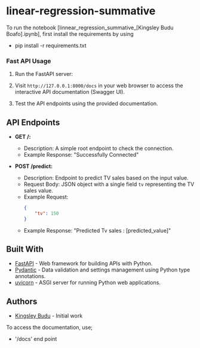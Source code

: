 # linear-regression-summative

To run the notebook [linnear_regression_summative_[Kingsley Budu Boafo].ipynb], first install the requirements by using
- pip install -r requirements.txt

### Fast API Usage

1. Run the FastAPI server:

2. Visit `http://127.0.0.1:8000/docs` in your web browser to access the interactive API documentation (Swagger UI).

3. Test the API endpoints using the provided documentation.

## API Endpoints

- **GET /:** 
    - Description: A simple root endpoint to check the connection.
    - Example Response: "Successfully Connected"

- **POST /predict:**
    - Description: Endpoint to predict TV sales based on the input value.
    - Request Body: JSON object with a single field `tv` representing the TV sales value.
    - Example Request:
        ```json
        {
            "tv": 150
        }
        ```
    - Example Response: "Predicted Tv sales : [predicted_value]"

## Built With

- [FastAPI](https://fastapi.tiangolo.com/) - Web framework for building APIs with Python.
- [Pydantic](https://pydantic-docs.helpmanual.io/) - Data validation and settings management using Python type annotations.
- [uvicorn](https://www.uvicorn.org/) - ASGI server for running Python web applications.

## Authors

- [Kingsley Budu](https://github.com/kayc0des) - Initial work

To access the documentation, use;
- '/docs' end point